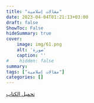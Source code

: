 ```yaml
---
title: "مقالات إسلامية"
date: 2023-04-04T01:21:13+03:00
draft: false
ShowToc: False
hideSummary: true
cover:
    image: img/61.png
    alt: 'صورة'
    caption: ''
#    hidden: false
summary: 
tags: ["مقالات إسلامية"]
categories: []
---
```

[تحميل الكتاب](./../../books/61.pdf)

